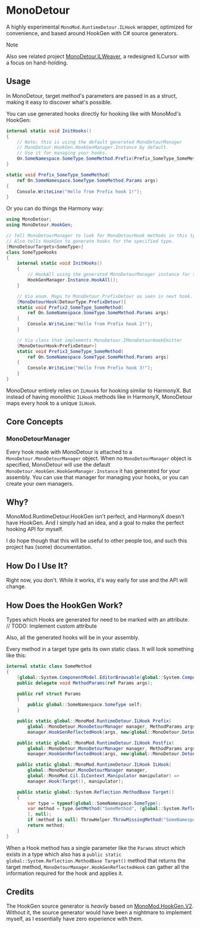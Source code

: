 # MonoDetour

A highly experimental `MonoMod.RuntimeDetour.ILHook` wrapper, optimized for convenience, and based around HookGen with C# source generators.

> [!NOTE]
> Also see related project [MonoDetour.ILWeaver](./src/MonoDetour.ILWeaver/README.md), a redesigned ILCursor with a focus on hand-holding.

## Usage

In MonoDetour, target method's parameters are passed in as a struct, making it easy to discover what's possible.

You can use generated hooks directly for hooking like with MonoMod's HookGen:

```cs
internal static void InitHooks()
{
    // Note: this is using the default generated MonoDetourManager
    // MonoDetour.HookGen.HookGenManager.Instance by default.
    // Use it for managing your hooks.
    On.SomeNamespace.SomeType.SomeMethod.Prefix(Prefix_SomeType_SomeMethod);
}

static void Prefix_SomeType_SomeMethod(
    ref On.SomeNamespace.SomeType.SomeMethod.Params args)
{
    Console.WriteLine("Hello from Prefix hook 1!");
}
```

Or you can do things the Harmony way:

```cs
using MonoDetour;
using MonoDetour.HookGen;

// Tell MonoDetourManager to look for MonoDetourHook methods in this type.
// Also tells HookGen to generate hooks for the specified type.
[MonoDetourTargets<SomeType>]
class SomeTypeHooks
{
    internal static void InitHooks()
    {
        // HookAll using the generated MonoDetourManager instance for this assembly.
        HookGenManager.Instance.HookAll();
    }

    // Via enum. Maps to MonoDetour.PrefixDetour as seen in next hook.
    [MonoDetourHook(DetourType.PrefixDetour)]
    static void Prefix2_SomeType_SomeMethod(
        ref On.SomeNamespace.SomeType.SomeMethod.Params args)
    {
        Console.WriteLine("Hello from Prefix hook 2!");
    }

    // Via class that implements MonoDetour.IMonoDetourHookEmitter
    [MonoDetourHook<PrefixDetour>]
    static void Prefix3_SomeType_SomeMethod(
        ref On.SomeNamespace.SomeType.SomeMethod.Params args)
    {
        Console.WriteLine("Hello from Prefix hook 3!");
    }
}
```

MonoDetour entirely relies on `ILHook`s for hooking similar to HarmonyX. But instead of having monolithic `ILHook` methods like in HarmonyX, MonoDetour maps every hook to a unique `ILHook`.

## Core Concepts

### MonoDetourManager

Every hook made with MonoDetour is attached to a `MonoDetour.MonoDetourManager` object.
When no `MonoDetourManager` object is specified, MonoDetour will use the default `MonoDetour.HookGen.HookGenManager.Instance` it has generated for your assembly. You can use that manager for managing your hooks, or you can create your own managers.

## Why?

MonoMod.RuntimeDetour.HookGen isn't perfect, and HarmonyX doesn't have HookGen. And I simply had an idea, and a goal to make the perfect hooking API for myself.

I do hope though that this will be useful to other people too, and such this project has (some) documentation.

## How Do I Use It?

Right now, you don't. While it works, it's way early for use and the API will change.

## How Does the HookGen Work?

Types which Hooks are generated for need to be marked with an attribute. // TODO: Implement custom attribute

Also, all the generated hooks will be in your assembly.

Every method in a target type gets its own static class. It will look something like this:

```cs
internal static class SomeMethod
{
    [global::System.ComponentModel.EditorBrowsable(global::System.ComponentModel.EditorBrowsableState.Never)]
    public delegate void MethodParams(ref Params args);

    public ref struct Params
    {
        public global::SomeNamespace.SomeType self;
    }

    public static global::MonoMod.RuntimeDetour.ILHook Prefix(
        global::MonoDetour.MonoDetourManager manager, MethodParams args) =>
        manager.HookGenReflectedHook(args, new(global::MonoDetour.DetourType.Prefix));

    public static global::MonoMod.RuntimeDetour.ILHook Postfix(
        global::MonoDetour.MonoDetourManager manager, MethodParams args) =>
        manager.HookGenReflectedHook(args, new(global::MonoDetour.DetourType.Postfix));

    public static global::MonoMod.RuntimeDetour.ILHook ILHook(
        global::MonoDetour.MonoDetourManager manager,
        global::MonoMod.Cil.ILContext.Manipulator manipulator) =>
        manager.Hook(Target(), manipulator);

    public static global::System.Reflection.MethodBase Target()
    {
        var type = typeof(global::SomeNamespace.SomeType);
        var method = type.GetMethod("SomeMethod", (global::System.Reflection.BindingFlags)~0, null, [
        ], null);
        if (method is null) ThrowHelper.ThrowMissingMethod("SomeNamespace.SomeType", "SomeMethod");
        return method;
    }
}
```

When a Hook method has a single parameter like the `Params` struct which exists in a type which also has a `public static global::System.Reflection.MethodBase Target()` method that returns the target method, `MonoDetourManager.HookGenReflectedHook` can gather all the information required for the hook and applies it.

## Credits

The HookGen source generator is *heavily* based on [MonoMod.HookGen.V2](<https://github.com/MonoMod/MonoMod/tree/hookgenv2>).
Without it, the source generator would have been a nightmare to implement myself, as I essentially have zero experience with them.
